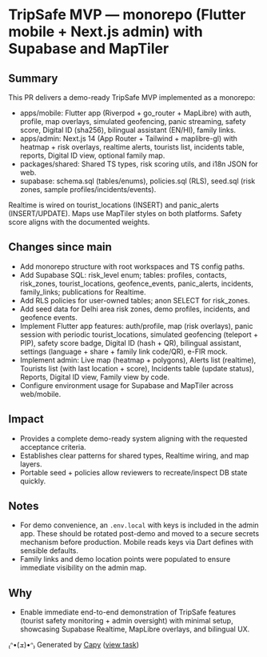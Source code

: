 # TripSafe MVP — monorepo (Flutter mobile + Next.js admin) with Supabase and MapTiler

## Summary
This PR delivers a demo-ready TripSafe MVP implemented as a monorepo:
- apps/mobile: Flutter app (Riverpod + go_router + MapLibre) with auth, profile, map overlays, simulated geofencing, panic streaming, safety score, Digital ID (sha256), bilingual assistant (EN/HI), family links.
- apps/admin: Next.js 14 (App Router + Tailwind + maplibre-gl) with heatmap + risk overlays, realtime alerts, tourists list, incidents table, reports, Digital ID view, optional family map.
- packages/shared: Shared TS types, risk scoring utils, and i18n JSON for web.
- supabase: schema.sql (tables/enums), policies.sql (RLS), seed.sql (risk zones, sample profiles/incidents/events).

Realtime is wired on tourist_locations (INSERT) and panic_alerts (INSERT/UPDATE). Maps use MapTiler styles on both platforms. Safety score aligns with the documented weights.

## Changes since main
- Add monorepo structure with root workspaces and TS config paths.
- Add Supabase SQL: risk_level enum; tables: profiles, contacts, risk_zones, tourist_locations, geofence_events, panic_alerts, incidents, family_links; publications for Realtime.
- Add RLS policies for user-owned tables; anon SELECT for risk_zones.
- Add seed data for Delhi area risk zones, demo profiles, incidents, and geofence events.
- Implement Flutter app features: auth/profile, map (risk overlays), panic session with periodic tourist_locations, simulated geofencing (teleport + PIP), safety score badge, Digital ID (hash + QR), bilingual assistant, settings (language + share + family link code/QR), e-FIR mock.
- Implement admin: Live map (heatmap + polygons), Alerts list (realtime), Tourists list (with last location + score), Incidents table (update status), Reports, Digital ID view, Family view by code.
- Configure environment usage for Supabase and MapTiler across web/mobile.

## Impact
- Provides a complete demo-ready system aligning with the requested acceptance criteria.
- Establishes clear patterns for shared types, Realtime wiring, and map layers.
- Portable seed + policies allow reviewers to recreate/inspect DB state quickly.

## Notes
- For demo convenience, an `.env.local` with keys is included in the admin app. These should be rotated post-demo and moved to a secure secrets mechanism before production. Mobile reads keys via Dart defines with sensible defaults.
- Family links and demo location points were populated to ensure immediate visibility on the admin map.

## Why
- Enable immediate end-to-end demonstration of TripSafe features (tourist safety monitoring + admin oversight) with minimal setup, showcasing Supabase Realtime, MapLibre overlays, and bilingual UX.


₍ᐢ•(ܫ)•ᐢ₎ Generated by [Capy](https://capy.ai) ([view task](https://capy.ai/project/1796407e-88c6-4144-ad2a-581c3b95a316/task/1224e5b6-c2b1-4972-819b-84e8ad5890be))